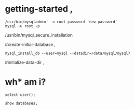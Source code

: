 # getting-started ,
``` 
/usr/bin/mysqladmin' -u root password 'new-password'
mysql -u root -p
```

/usr/bin/mysql_secure_installation

#create-initial-database , 
```
mysql_install_db --user=mysql --datadir=/data/mysql/mysql7
```

#initialize-data-dir , 

# wh* am i?
```
select user();

show databases;
```


